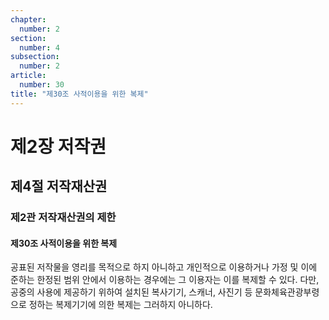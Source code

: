 ```yaml
---
chapter:
  number: 2
section:
  number: 4
subsection:
  number: 2
article:
  number: 30
title: "제30조 사적이용을 위한 복제"
---
```


# 제2장 저작권

## 제4절 저작재산권

### 제2관 저작재산권의 제한

#### 제30조 사적이용을 위한 복제

공표된 저작물을 영리를 목적으로 하지 아니하고 개인적으로 이용하거나 가정 및 이에 준하는 한정된 범위 안에서 이용하는 경우에는 그 이용자는 이를 복제할 수 있다. 다만, 공중의 사용에 제공하기 위하여 설치된 복사기기, 스캐너, 사진기 등 문화체육관광부령으로 정하는 복제기기에 의한 복제는 그러하지 아니하다.
